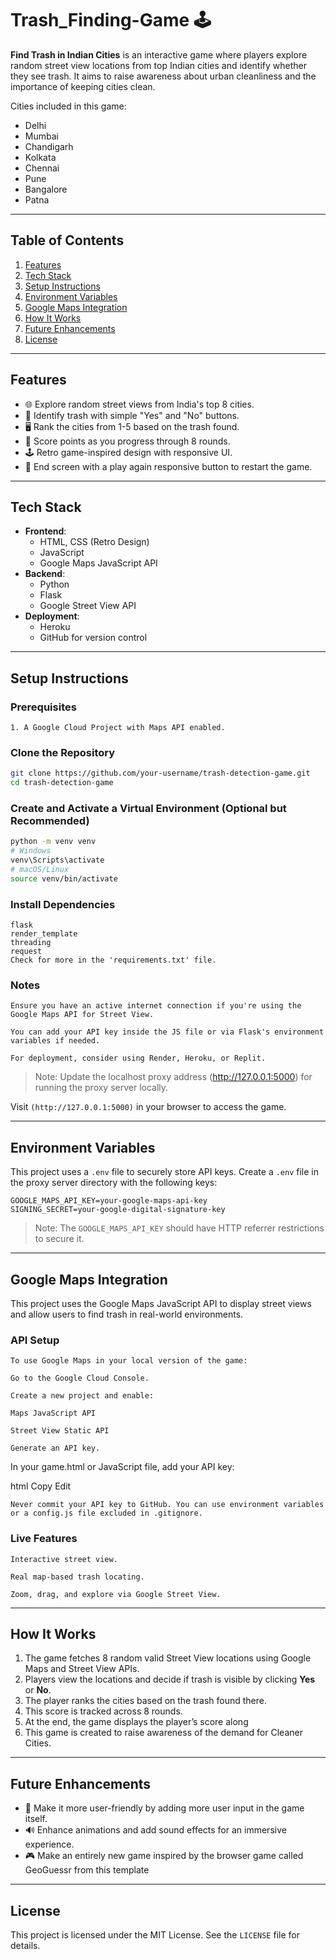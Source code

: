 # Trash_Finding-Game 🕹️	

**Find Trash in Indian Cities** is an interactive game where players explore random street view locations from top Indian cities and identify whether they see trash. It aims to raise awareness about urban cleanliness and the importance of keeping cities clean.

Cities included in this game:
- Delhi
- Mumbai
- Chandigarh
- Kolkata
- Chennai
- Pune
- Bangalore
- Patna

---

## **Table of Contents**
1. [Features](#features)
2. [Tech Stack](#tech-stack)
3. [Setup Instructions](#setup-instructions)
4. [Environment Variables](#environment-variables)
5. [Google Maps Integration](#google-maps-integration)
6. [How It Works](#how-it-works)
7. [Future Enhancements](#future-enhancements)
8. [License](#license)

---

## **Features**
- 🌐 Explore random street views from India's top 8 cities.
- 🎯 Identify trash with simple "Yes" and "No" buttons.
- 🖥️ Rank the cities from 1-5 based on the trash found.
- 📝 Score points as you progress through 8 rounds.
- 🕹️ Retro game-inspired design with responsive UI.
- 🎥 End screen with a play again responsive button to restart the game.

---

## **Tech Stack**
- **Frontend**:
  - HTML, CSS (Retro Design)
  - JavaScript
  - Google Maps JavaScript API
- **Backend**:
  - Python
  - Flask
  - Google Street View API
- **Deployment**:
  - Heroku
  - GitHub for version control

---

## **Setup Instructions**

### Prerequisites
```
1. A Google Cloud Project with Maps API enabled.
```

### Clone the Repository
```bash
git clone https://github.com/your-username/trash-detection-game.git
cd trash-detection-game
```
### Create and Activate a Virtual Environment (Optional but Recommended)
```bash
python -m venv venv
# Windows
venv\Scripts\activate
# macOS/Linux
source venv/bin/activate
```
### Install Dependencies
```
flask 
render_template
threading
request
Check for more in the 'requirements.txt' file.
```
### Notes
```
Ensure you have an active internet connection if you're using the Google Maps API for Street View.

You can add your API key inside the JS file or via Flask's environment variables if needed.

For deployment, consider using Render, Heroku, or Replit.
```
> Note: Update the localhost proxy address (http://127.0.0.1:5000) for running the proxy server locally.

Visit `(http://127.0.0.1:5000)` in your browser to access the game.

---

## **Environment Variables**

This project uses a `.env` file to securely store API keys. Create a `.env` file in the proxy server directory with the following keys:

```env
GOOGLE_MAPS_API_KEY=your-google-maps-api-key
SIGNING_SECRET=your-google-digital-signature-key
```

> Note: The `GOOGLE_MAPS_API_KEY` should have HTTP referrer restrictions to secure it.

---

## Google Maps Integration
This project uses the Google Maps JavaScript API to display street views and allow users to find trash in real-world environments.

### API Setup
```
To use Google Maps in your local version of the game:

Go to the Google Cloud Console.

Create a new project and enable:

Maps JavaScript API

Street View Static API

Generate an API key.
```

In your game.html or JavaScript file, add your API key:

html
Copy
Edit
<script src="https://maps.googleapis.com/maps/api/js?key=YOUR_API_KEY&callback=initializeMap" async defer></script>
```
Never commit your API key to GitHub. You can use environment variables or a config.js file excluded in .gitignore.
```
### Live Features
```
Interactive street view.

Real map-based trash locating.

Zoom, drag, and explore via Google Street View.
```
---

## **How It Works**

1. The game fetches 8 random valid Street View locations using Google Maps and Street View APIs.
2. Players view the locations and decide if trash is visible by clicking **Yes** or **No**.
3. The player ranks the cities based on the trash found there.
4. This score is tracked across 8 rounds.
5. At the end, the game displays the player’s score along
6. This game is created to raise awareness of the demand for Cleaner Cities.

---

## **Future Enhancements**
- 📱 Make it more user-friendly by adding more user input in the game itself.
- 🔊 Enhance animations and add sound effects for an immersive experience.
- 🎮 Make an entirely new game inspired by the browser game called GeoGuessr from this template

---

## **License**
This project is licensed under the MIT License. See the `LICENSE` file for details.
